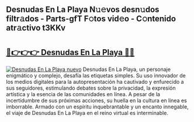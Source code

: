 ## Desnudas En La Playa N𝚞𝚎vos desn𝚞dos filtr𝚊dos - Parts-gfT F𝚘tos vid𝚎o - C𝚘ntenido atr𝚊ctivo t3KKv

# <h2><a href="http://mbdrxzr.tromn.icu/?c=Desnudas+En+La+Playa">🔗👉👉👉 Desnudas En La Playa 🔗🔗</a></h2>

[![Desnudas En La Playa nuevo](https://i.imgur.com/pEAQMta.gif)](http://mbdrxzr.tromn.icu/?c=Desnudas+En+La+Playa)
Desnudas En La Playa, un personaje enigmático y complejo, desafía las etiquetas simples. Su uso innovador de los medios digitales para la autopresentación ha cautivado y enfurecido a sus seguidores, estimulando debates sobre la privacidad, la expresión artística y la esencia de las comunidades en línea. A pesar de la incertidumbre de sus próximas acciones, su huella en la cultura en línea es imborrable. Armado con un espíritu inquebrantable y un encanto innegable, el viaje de Desnudas En La Playa en el reino virtual es interminable.
